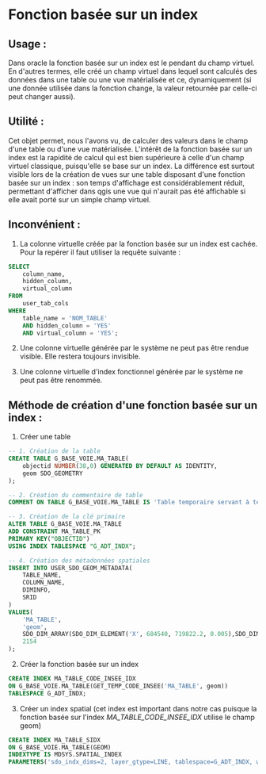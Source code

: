# Fonction basée sur un index

## Usage :
Dans oracle la fonction basée sur un index est le pendant du champ virtuel. En d'autres termes, elle créé un champ virtuel dans lequel sont calculés des données dans une table ou une vue matérialisée et ce, dynamiquement (si une donnée utilisée dans la fonction change, la valeur retournée par celle-ci peut changer aussi).

## Utilité :
Cet objet permet, nous l'avons vu, de calculer des valeurs dans le champ d'une table ou d'une vue matérialisée. L'intérêt de la fonction basée sur un index est la rapidité de calcul qui est bien supérieure à celle d'un champ virtuel classique, puisqu'elle se base sur un index.
La différence est surtout visible lors de la création de vues sur une table disposant d'une fonction basée sur un index : son temps d'affichage est considérablement réduit, permettant d'afficher dans qgis une vue qui n'aurait pas été affichable si elle avait porté sur un simple champ virtuel.

## Inconvénient :
1. La colonne virtuelle créée par la fonction basée sur un index est cachée. Pour la repérer il faut utiliser la requête suivante :
```SQL
SELECT 
    column_name, 
    hidden_column, 
    virtual_column
FROM 
    user_tab_cols
WHERE 
    table_name = 'NOM_TABLE'
    AND hidden_column = 'YES'
    AND virtual_column = 'YES';
```

2. Une colonne virtuelle générée par le système ne peut pas être rendue visible. Elle restera toujours invisible.

3. Une colonne virtuelle d'index fonctionnel générée par le système ne peut pas être renommée.

## Méthode de création d'une fonction basée sur un index :
1. Créer une table
```SQL
-- 1. Création de la table
CREATE TABLE G_BASE_VOIE.MA_TABLE(
    objectid NUMBER(38,0) GENERATED BY DEFAULT AS IDENTITY,
    geom SDO_GEOMETRY
);

-- 2. Création du commentaire de table
COMMENT ON TABLE G_BASE_VOIE.MA_TABLE IS 'Table temporaire servant à tester les fonctions basées sur les index.';

-- 3. Création de la clé primaire
ALTER TABLE G_BASE_VOIE.MA_TABLE 
ADD CONSTRAINT MA_TABLE_PK 
PRIMARY KEY("OBJECTID")
USING INDEX TABLESPACE "G_ADT_INDX";

-- 4. Création des métadonnées spatiales
INSERT INTO USER_SDO_GEOM_METADATA(
    TABLE_NAME, 
    COLUMN_NAME, 
    DIMINFO, 
    SRID
)
VALUES(
    'MA_TABLE',
    'geom',
    SDO_DIM_ARRAY(SDO_DIM_ELEMENT('X', 684540, 719822.2, 0.005),SDO_DIM_ELEMENT('Y', 7044212, 7078072, 0.005)), 
    2154
);
```

2. Créer la fonction basée sur un index
```SQL
CREATE INDEX MA_TABLE_CODE_INSEE_IDX
ON G_BASE_VOIE.MA_TABLE(GET_TEMP_CODE_INSEE('MA_TABLE', geom))
TABLESPACE G_ADT_INDX;
```

3. Créer un index spatial (cet index est important dans notre cas puisque la fonction basée sur l'index *MA_TABLE_CODE_INSEE_IDX* utilise le champ geom)
```SQL
CREATE INDEX MA_TABLE_SIDX
ON G_BASE_VOIE.MA_TABLE(GEOM)
INDEXTYPE IS MDSYS.SPATIAL_INDEX
PARAMETERS('sdo_indx_dims=2, layer_gtype=LINE, tablespace=G_ADT_INDX, work_tablespace=DATA_TEMP');
```